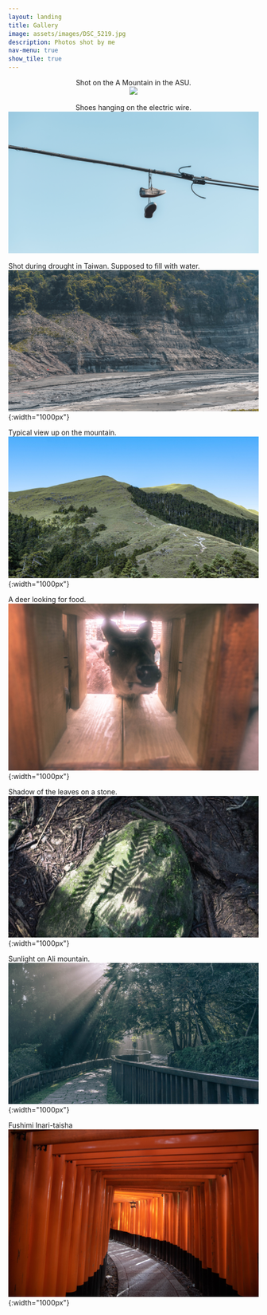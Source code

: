 ```yaml
---
layout: landing
title: Gallery
image: assets/images/DSC_5219.jpg
description: Photos shot by me
nav-menu: true
show_tile: true
---
```


<div align="center">
Shot on the A Mountain in the ASU. <br />
<img src="/assets/images/DSC_8479.jpg">
</div>

<p align="center">
Shoes hanging on the electric wire. <br />
<img src="/assets/images/DSC_8290.jpg" style="width:1000px">
</p>

Shot during drought in Taiwan. Supposed to fill with water. <br />
![drought](/assets/images/DSC_7094.jpg?style=centerme){:width="1000px"}
 
Typical view up on the mountain. <br />
![mountain](/assets/images/banner.jpg){:width="1000px"}

A deer looking for food. <br />
![deer](/assets/images/DSC_4542.jpg){:width="1000px"}

Shadow of the leaves on a stone. <br />
![shadow](/assets/images/DSC_4840.jpg){:width="1000px"}

Sunlight on Ali mountain. <br />
![sunlight](/assets/images/DSC_5219.jpg){:width="1000px"}

Fushimi Inari-taisha <br />
![shrine](/assets/images/IMG_4210.jpg){:width="1000px"}


